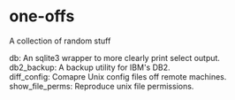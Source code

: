 one-offs  
========  
  
A collection of random stuff  
  
db: An sqlite3 wrapper to more clearly print select output.  
db2_backup: A backup utility for IBM's DB2.  
diff_config: Comapre Unix config files off remote machines.  
show_file_perms: Reproduce unix file permissions.  
